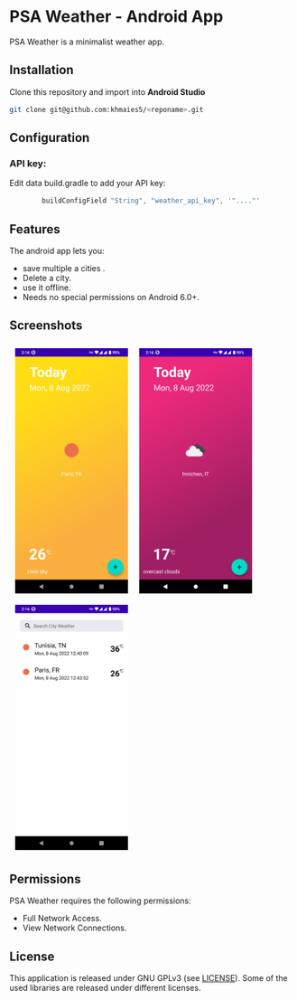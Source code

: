 # PSA Weather - Android App


PSA Weather is a minimalist weather app.  

## Installation
Clone this repository and import into **Android Studio**
```bash
git clone git@github.com:khmaies5/<reponame>.git
```
## Configuration
### API key:
Edit data build.gradle to add your API key:
```gradle
        buildConfigField "String", "weather_api_key", '"...."'

```

## Features

The android app lets you:
- save multiple a cities .
- Delete a city.
- use it offline.
- Needs no special permissions on Android 6.0+.

## Screenshots

[<img src="/screenshots/Screenshot1.png" align="left"
width="200"
    hspace="10" vspace="10">](/screenshots/Screenshot1.png)
[<img src="/screenshots/Screenshot2.png" align="center"
width="200"
    hspace="10" vspace="10">](/screenshots/Screenshot2.png)
    [<img src="/screenshots/Screenshot3.png" align="center"
width="200"
    hspace="10" vspace="10">](/screenshots/Screenshot3.png)

## Permissions

PSA Weather requires the following permissions:
- Full Network Access.
- View Network Connections.


## License

This application is released under GNU GPLv3 (see [LICENSE](LICENSE)).
Some of the used libraries are released under different licenses.
